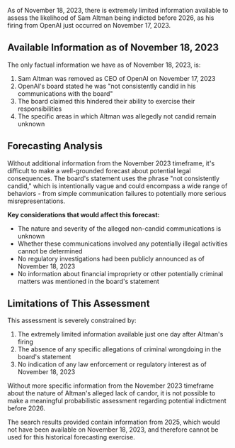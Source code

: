 As of November 18, 2023, there is extremely limited information available to assess the likelihood of Sam Altman being indicted before 2026, as his firing from OpenAI just occurred on November 17, 2023.

## Available Information as of November 18, 2023

The only factual information we have as of November 18, 2023, is:

1. Sam Altman was removed as CEO of OpenAI on November 17, 2023
2. OpenAI's board stated he was "not consistently candid in his communications with the board"
3. The board claimed this hindered their ability to exercise their responsibilities
4. The specific areas in which Altman was allegedly not candid remain unknown

## Forecasting Analysis

Without additional information from the November 2023 timeframe, it's difficult to make a well-grounded forecast about potential legal consequences. The board's statement uses the phrase "not consistently candid," which is intentionally vague and could encompass a wide range of behaviors - from simple communication failures to potentially more serious misrepresentations.

**Key considerations that would affect this forecast:**

- The nature and severity of the alleged non-candid communications is unknown
- Whether these communications involved any potentially illegal activities cannot be determined
- No regulatory investigations had been publicly announced as of November 18, 2023
- No information about financial impropriety or other potentially criminal matters was mentioned in the board's statement

## Limitations of This Assessment

This assessment is severely constrained by:

1. The extremely limited information available just one day after Altman's firing
2. The absence of any specific allegations of criminal wrongdoing in the board's statement
3. No indication of any law enforcement or regulatory interest as of November 18, 2023

Without more specific information from the November 2023 timeframe about the nature of Altman's alleged lack of candor, it is not possible to make a meaningful probabilistic assessment regarding potential indictment before 2026.

The search results provided contain information from 2025, which would not have been available on November 18, 2023, and therefore cannot be used for this historical forecasting exercise.